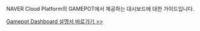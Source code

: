 NAVER Cloud Platform의 GAMEPOT에서 제공하는 대시보드에 대한 가이드입니다.

<a href="https://guide.ncloud-docs.com/docs/game-gamepotdashboard" target="_blank">Gamepot Dashboard 설명서 바로가기 >></a>
